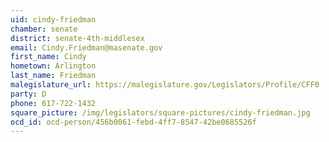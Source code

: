 ```yaml
---
uid: cindy-friedman
chamber: senate
district: senate-4th-middlesex
email: Cindy.Friedman@masenate.gov
first_name: Cindy
hometown: Arlington
last_name: Friedman
malegislature_url: https://malegislature.gov/Legislators/Profile/CFF0
party: D
phone: 617-722-1432
square_picture: /img/legislators/square-pictures/cindy-friedman.jpg
ocd_id: ocd-person/456b0061-febd-4ff7-8547-42be0685526f
---
```

